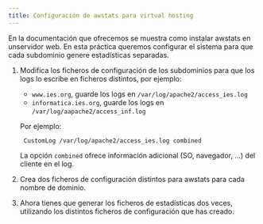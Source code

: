 ```yaml
---
title: Configuración de awstats para virtual hosting
---
```


En la documentación que ofrecemos se muestra como instalar awstats en unservidor web. En esta práctica queremos configurar el sistema para que cada subdominio genere estadísticas separadas.  
  
1. Modifica los ficheros de configuración de los subdominios para que los logs lo escribe en ficheros distintos, por ejemplo:

    * `www.ies.org`, guarde los logs en `/var/log/apache2/access_ies.log`
    * `informatica.ies.org`, guarde los logs en `/var/log/aapache2/access_inf.log`

    Por ejemplo:  
  
        CustomLog /var/log/apache2/access_ies.log combined

    La opción `combined` ofrece información adicional (SO, navegador, ...) del cliente en el log.  
  
2. Crea dos ficheros de configuración distintos para awstats para cada nombre de dominio.  
3. Ahora tienes que generar los ficheros de estadísticas dos veces, utilizando los distintos ficheros de configuración que has creado.

